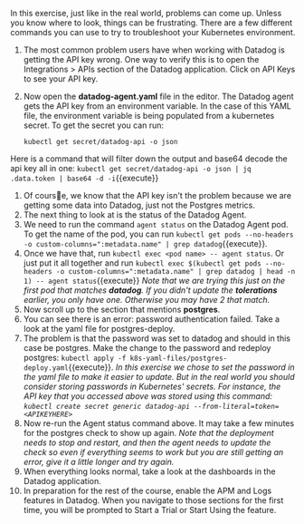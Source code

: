 In this exercise, just like in the real world, problems can come up. Unless you know where to look, things can be frustrating. There are a few different commands you can use to try to troubleshoot your Kubernetes environment. 

1. The most common problem users have when working with Datadog is getting the API key wrong. One way to verify this is to open the Integrations > APIs section of the Datadog application. Click on API Keys to see your API key. 
1. Now open the **datadog-agent.yaml** file in the editor. The Datadog agent gets the API key from an environment variable. In the case of this YAML file, the environment variable is being populated from a kubernetes secret. To get the secret you can run:

      `kubectl get secret/datadog-api -o json`

  Here is a command that will filter down the output and base64 decode the api key all in one: `kubectl get secret/datadog-api -o json | jq .data.token | base64 -d -i`{{execute}}

1. Of course, we know that the API key isn't the problem because we are getting some data into Datadog, just not the Postgres metrics.
1. The next thing to look at is the status of the Datadog Agent.
1. We need to run the command `agent status` on the Datadog Agent pod. To get the name of the pod, you can run `kubectl get pods --no-headers -o custom-columns=":metadata.name" | grep datadog`{{execute}}. 
1. Once we have that, run `kubectl exec <pod name> -- agent status`. Or just put it all together and run `kubectl exec $(kubectl get pods --no-headers -o custom-columns=":metadata.name" | grep datadog | head -n 1) -- agent status`{{execute}}
   *Note that we are trying this just on the first pod that matches **datadog**. If you didn't update the **tolerations** earlier, you only have one. Otherwise you may have 2 that match.*
2. Now scroll up to the section that mentions **postgres**.
3. You can see there is an error: password authentication failed. Take a look at the yaml file for postgres-deploy. 
4. The problem is that the password was set to datadog and should in this case be postgres. Make the change to the password and redeploy postgres: `kubectl apply -f k8s-yaml-files/postgres-deploy.yaml`{{execute}}.
   *In this exercise we chose to set the password in the yaml file to make it easier to update. But in the real world you should consider storing passwords in Kubernetes' secrets. For instance, the API key that you accessed above was stored using this command: `kubectl create secret generic datadog-api --from-literal=token=<APIKEYHERE>`*
5. Now re-run the Agent status command above. It may take a few minutes for the postgres check to show up again.
   *Note that the deployment needs to stop and restart, and then the agent needs to update the check so even if everything seems to work but you are still getting an error, give it a little longer and try again.*
6. When everything looks normal, take a look at the dashboards in the Datadog application.
7. In preparation for the rest of the course, enable the APM and Logs features in Datadog. When you navigate to those sections for the first time, you will be prompted to Start a Trial or Start Using the feature.